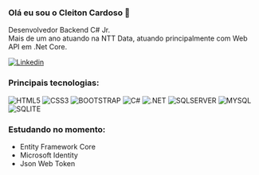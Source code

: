 ### Olá eu sou o Cleiton Cardoso 👋

Desenvolvedor Backend C# Jr.<br>
Mais de um ano atuando na NTT Data, atuando principalmente com Web API em .Net Core.

[![Linkedin](https://img.shields.io/badge/LinkedIn-0077B5?style=for-the-badge&logo=linkedin&logoColor=white)](https://www.linkedin.com/in/cleiton-cardoso/)

### Principais tecnologias:
<div style="display: inline_block">
    <img alt="HTML5" src="https://img.shields.io/badge/HTML5-E34F26?style=for-the-badge&logo=html5&logoColor=white"/>
    <img alt="CSS3" src="https://img.shields.io/badge/CSS3-1572B6?style=for-the-badge&logo=css3&logoColor=white"/>
    <img alt="BOOTSTRAP" src="https://img.shields.io/badge/Bootstrap-563D7C?style=for-the-badge&logo=bootstrap&logoColor=white"/>
    <img alt="C#" src="https://img.shields.io/badge/C%23-239120?style=for-the-badge&logo=c-sharp&logoColor=white"/>
    <img alt=".NET" src="https://img.shields.io/badge/.NET-5C2D91?style=for-the-badge&logo=.net&logoColor=white"/>
    <img alt="SQLSERVER" src="https://img.shields.io/badge/Microsoft_SQL_Server-CC2927?style=for-the-badge&logo=microsoft-sql-server&logoColor=white"/>
    <img alt="MYSQL" src="https://img.shields.io/badge/MySQL-00000F?style=for-the-badge&logo=mysql&logoColor=white"/>
    <img alt="SQLITE" src="https://img.shields.io/badge/SQLite-07405E?style=for-the-badge&logo=sqlite&logoColor=white"/>
</div>

### Estudando no momento:
<ul>
    <li>Entity Framework Core</li>
    <li>Microsoft Identity</li>
    <li>Json Web Token</li>
</ul>
